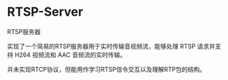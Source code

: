 # RTSP-Server
RTSP服务器
 
实现了一个简易的RTSP服务器用于实时传输音视频流，能够处理 RTSP 请求并支持 H264 视频流和 AAC 音频流的实时传输。

并未实现RTCP协议，但能用作学习RTSP信令交互以及理解RTP包的结构。
